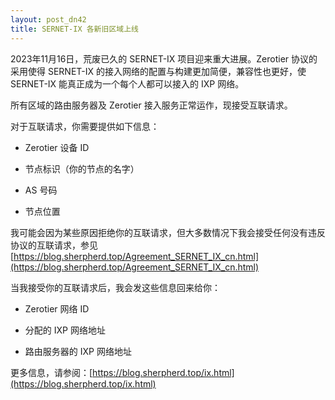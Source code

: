 ```yaml
---
layout: post_dn42
title: SERNET-IX 各新旧区域上线
---
```


2023年11月16日，荒废已久的 SERNET-IX 项目迎来重大进展。Zerotier 协议的采用使得 SERNET-IX 的接入网络的配置与构建更加简便，兼容性也更好，使 SERNET-IX 能真正成为一个每个人都可以接入的 IXP 网络。

所有区域的路由服务器及 Zerotier 接入服务正常运作，现接受互联请求。

对于互联请求，你需要提供如下信息：

* Zerotier 设备 ID

* 节点标识（你的节点的名字）

* AS 号码

* 节点位置

我可能会因为某些原因拒绝你的互联请求，但大多数情况下我会接受任何没有违反协议的互联请求，参见 [https://blog.sherpherd.top/Agreement_SERNET_IX_cn.html](https://blog.sherpherd.top/Agreement_SERNET_IX_cn.html)

当我接受你的互联请求后，我会发这些信息回来给你：

* Zerotier 网络 ID

* 分配的 IXP 网络地址

* 路由服务器的 IXP 网络地址

更多信息，请参阅：[https://blog.sherpherd.top/ix.html](https://blog.sherpherd.top/ix.html)